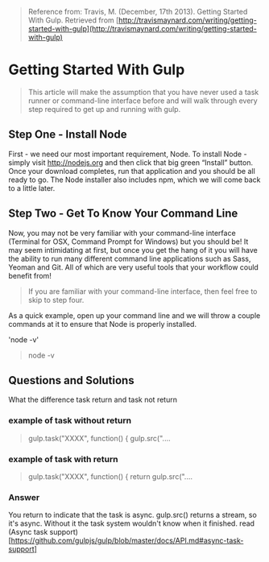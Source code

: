 > Reference from:  Travis, M. (December, 17th 2013). Getting Started With Gulp. Retrieved from [http://travismaynard.com/writing/getting-started-with-gulp](http://travismaynard.com/writing/getting-started-with-gulp)

# Getting Started With Gulp

> This article will make the assumption that you have never used a task runner or command-line interface before and will walk through every step required to get up and running with gulp.

## Step One - Install Node
First - we need our most important requirement, Node. To install Node - simply visit http://nodejs.org and then click that big green “Install” button. Once your download completes, run that application and you should be all ready to go. The Node installer also includes npm, which we will come back to a little later.

## Step Two - Get To Know Your Command Line
Now, you may not be very familiar with your command-line interface (Terminal for OSX, Command Prompt for Windows) but you should be! It may seem intimidating at first, but once you get the hang of it you will have the ability to run many different command line applications such as Sass, Yeoman and Git. All of which are very useful tools that your workflow could benefit from!

> If you are familiar with your command-line interface, then feel free to skip to step four.

As a quick example, open up your command line and we will throw a couple commands at it to ensure that Node is properly installed.

'node -v'

> node -v

## Questions and Solutions
What the difference task return and task not return 

### example of task without return 

> gulp.task("XXXX", function() {
>    gulp.src("....

### example of task with return

> gulp.task("XXXX", function() {
>    return gulp.src("....

### Answer
You return to indicate that the task is async. gulp.src() returns a stream, so it's async.
Without it the task system wouldn't know when it finished. read (Async task support)[https://github.com/gulpjs/gulp/blob/master/docs/API.md#async-task-support]